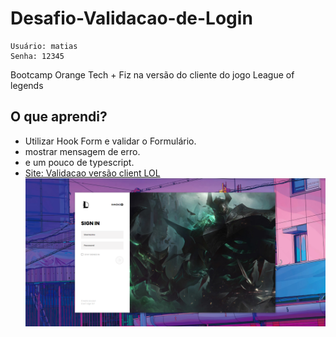 # Desafio-Validacao-de-Login
 ```
Usuário: matias
Senha: 12345
 ```
Bootcamp Orange Tech +
Fiz na versão do cliente do jogo League of legends
## O que aprendi?
- Utilizar Hook Form e validar o Formulário.
- mostrar mensagem de erro.
- e um pouco de typescript.
- [Site: Validacao versão client LOL](https://desafio-validacao-de-login-auyhc2dw4-matiash26.vercel.app/)
![LOL](https://raw.githubusercontent.com/matiash26/Desafio-Validacao-de-Login/main/src/assets/page.png)

